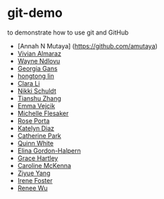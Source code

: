 # git-demo
to demonstrate how to use git and GitHub

- [Annah N Mutaya] (https://github.com/amutaya)
- [Vivian Almaraz](https://github.com/vivala1)
- [Wayne Ndlovu](https://github.com/wndlovu)
- [Georgia Gans](github.com/georgiagans)
- [hongtong lin](https://github.com/hongtonglin)
- [Clara Li](https://github.com/statsmed-sheep)
- [Nikki Schuldt](https://github.com/nikkischuldt)
- [Tianshu Zhang](https://github.com/tianshu-zhang)
- [Emma Vejcik](https://github.com/evejcik)
- [Michelle Flesaker](https://github.com/mflesaker)
- [Rose Porta](https://github.com/rporta23)
- [Katelyn Diaz](github.com/katelyndiaz)
- [Catherine Park](https://github.com/CJParkNW)
- [Quinn White](https://github.com/q-w-a)
- [Elina Gordon-Halpern](https://github.com/egordonhalpern)
- [Grace Hartley](https://github.com/hartlegr)
- [Caroline McKenna](https://github.com/caroline-mckenna)
- [Ziyue Yang](https://github.com/zyang2k)
- [Irene Foster](https://github.com/i-m-foster)
- [Renee Wu](https://github.com/rwu08)
